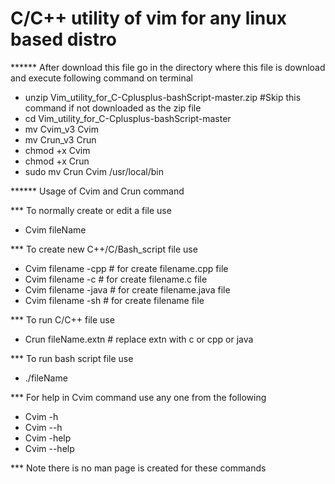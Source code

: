 # C/C++ utility of vim for any linux based distro

****** After download this file go in the directory where this file is download and execute following command on terminal

* unzip Vim_utility_for_C-Cplusplus-bashScript-master.zip    #Skip this command if not downloaded as the zip file
* cd Vim_utility_for_C-Cplusplus-bashScript-master 
* mv Cvim_v3 Cvim
* mv Crun_v3 Crun
* chmod +x Cvim
* chmod +x Crun
* sudo mv Crun Cvim /usr/local/bin



****** Usage of Cvim and Crun command

*** To normally create or edit a file  use

* Cvim fileName

*** To create new C++/C/Bash_script file use

* Cvim filename -cpp   # for create filename.cpp file
* Cvim filename -c     # for create filename.c file
* Cvim filename -java     # for create filename.java file
* Cvim filename -sh    # for create filename file

*** To run C/C++ file use

* Crun fileName.extn   # replace extn with c or cpp or java

*** To run bash script file use

* ./fileName

*** For help in Cvim command use any one from the following

* Cvim -h 
* Cvim --h
* Cvim -help
* Cvim --help

*** Note there is no man page is created for these commands
